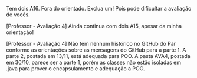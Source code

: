 Tem dois A16. Fora do orientado. Exclua um! Pois pode dificultar a avaliação de vocês.

[Professor - Avaliação 4] Ainda continua com dois A15, apesar da minha orientação!

[Professor - Avaliação 4] Não tem nenhum histórico no GitHub do Par conforme as orientações sobre as mensagens do GitHub para a parte 1. A parte 2, postada em 13/11, está adequada para POO. A pasta AVA4, postada em 30/10, parece ser a parte 1, porém as classes não estão isoladas em .java para prover o encapsulamento e adequação a POO.
